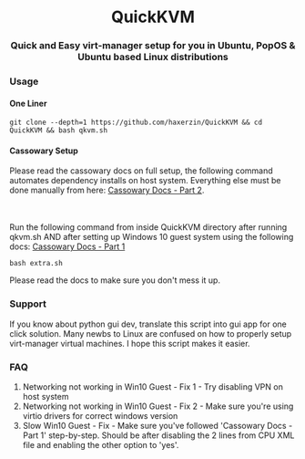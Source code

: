 <h1 align="center">
  <br>
  QuickKVM
  <br>
</h1>

<h3 align="center">Quick and Easy virt-manager setup for you in Ubuntu, PopOS & Ubuntu based Linux distributions</h3>

### Usage

#### One Liner

```shell
git clone --depth=1 https://github.com/haxerzin/QuickKVM && cd QuickKVM && bash qkvm.sh
````

#### Cassowary Setup

Please read the cassowary docs on full setup, the following command automates dependency installs on host system. Everything else must be done manually from here: <a href="https://github.com/casualsnek/cassowary/blob/main/docs/2-cassowary-install.md#on-linux-host" title="cassowary docs 2">Cassowary Docs - Part 2</a>.

<br><br>Run the following command from inside QuickKVM directory after running qkvm.sh AND after setting up Windows 10 guest system using the following docs: <a href="https://github.com/casualsnek/cassowary/blob/main/docs/1-virt-manager.md#download-windows-iso-image-and-virtio-drivers-for-windows" title="cassowary docs 1">Cassowary Docs - Part 1</a>

```shell
bash extra.sh
````

Please read the docs to make sure you don't mess it up.

### Support

If you know about python gui dev, translate this script into gui app for one click solution. Many newbs to Linux are confused on how to properly setup virt-manager virtual machines. I hope this script makes it easier.

### FAQ

1. Networking not working in Win10 Guest - Fix 1 - Try disabling VPN on host system
2. Networking not working in Win10 Guest - Fix 2 - Make sure you're using virtio drivers for correct windows version
3. Slow Win10 Guest - Fix - Make sure you've followed 'Cassowary Docs - Part 1' step-by-step. Should be after disabling the 2 lines from CPU XML file and enabling the other option to 'yes'.

